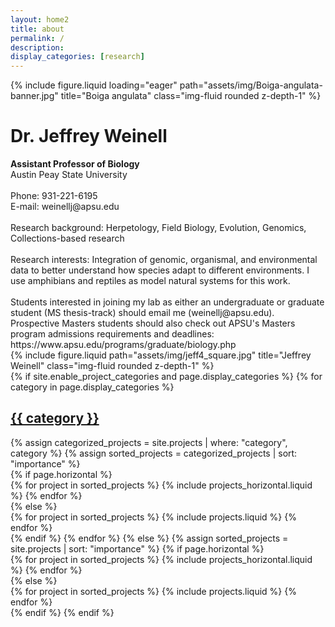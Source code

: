 ```yaml
---
layout: home2
title: about
permalink: /
description: 
display_categories: [research]
---
```


<!--Banner image-->
<div class="row mb-5">
    <div class="col-sm mt-md-0">
        {% include figure.liquid loading="eager" path="assets/img/Boiga-angulata-banner.jpg" title="Boiga angulata" class="img-fluid rounded z-depth-1" %}
    </div>
</div>

<!--About me (left) and photo right-->
<div class="row justify-content-sm-center mb-2">
    <!--left page margin-->
    <div class="col-sm-2 mt-3 mt-md-0">
    </div>
    <!--text column-->
    <div class="col-sm-5 mt-3 mt-md-0">
        <div class="row"><h1 class="post-title">Dr. Jeffrey Weinell</h1></div>
        <div class="row">
          <b>Assistant Professor of Biology</b> <br>
          Austin Peay State University<br>
          <br>
          Phone: 931-221-6195<br>
          E-mail: weinellj@apsu.edu<br>
          <br>
          Research background: Herpetology, Field Biology, Evolution, Genomics, Collections-based research<br>
          <br>
          Research interests: Integration of genomic, organismal, and environmental data to better understand how species adapt to different environments. I use amphibians and reptiles as model natural systems for this work.<br>
          <br>
          Students interested in joining my lab as either an undergraduate or graduate student (MS thesis-track) should email me (weinellj@apsu.edu). Prospective Masters students should also check out APSU's Masters program admissions requirements and deadlines: https://www.apsu.edu/programs/graduate/biology.php<br>
        </div>
    </div>
    <!--photo column-->
    <div class="col-sm-3 mt-3 mt-md-0">
        {% include figure.liquid path="assets/img/jeff4_square.jpg" title="Jeffrey Weinell" class="img-fluid rounded z-depth-1" %}
    </div>
    <!--right page margin-->
    <div class="col-sm-2 mt-3 mt-md-0">
    </div>
</div>

<div class="row justify-content-sm-center">
    <!--left page margin-->
    <div class="col-sm-2 mt-md-0">
    </div>
    <div class="col-sm-8 mt-3 mt-md-0">
        <!-- projects -->
        <div class="projects">
        {% if site.enable_project_categories and page.display_categories %}
          <!-- Display categorized projects -->
          {% for category in page.display_categories %}
          <a id="{{ category }}" href=".#{{ category }}">
            <h2 class="category">{{ category }}</h2>
          </a>
          {% assign categorized_projects = site.projects | where: "category", category %}
          {% assign sorted_projects = categorized_projects | sort: "importance" %}
          <div class="row mt-4 mb-4">
          </div>
          <!-- Generate cards for each project -->
          {% if page.horizontal %}
          <div class="container">
            <div class="row row-cols-1 row-cols-md-2">
            {% for project in sorted_projects %}
              {% include projects_horizontal.liquid %}
            {% endfor %}
            </div>
          </div>
          {% else %}
          <div class="row row-cols-1 row-cols-md-3">
            {% for project in sorted_projects %}
              {% include projects.liquid %}
            {% endfor %}
          </div>
          {% endif %}
          {% endfor %}
        {% else %}
        <!-- Display projects without categories -->
        {% assign sorted_projects = site.projects | sort: "importance" %}
          <!-- Generate cards for each project -->
        {% if page.horizontal %}
          <div class="container">
            <div class="row row-cols-1 row-cols-md-2">
            {% for project in sorted_projects %}
              {% include projects_horizontal.liquid %}
            {% endfor %}
            </div>
          </div>
          {% else %}
          <div class="row row-cols-1 row-cols-md-3">
            {% for project in sorted_projects %}
              {% include projects.liquid %}
            {% endfor %}
          </div>
          {% endif %}
        {% endif %}
        </div>
    </div>
    <!--right page margin-->
    <div class="col-sm-2 mt-md-0">
    </div>
</div>

